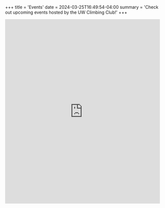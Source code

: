+++
title = 'Events'
date = 2024-03-25T16:49:54-04:00
summary = 'Check out upcoming events hosted by the UW Climbing Club!'
+++

<iframe src="https://calendar.google.com/calendar/embed?height=600&wkst=1&ctz=America%2FToronto&bgcolor=%23ffffff&title=UWCC%20Events&showPrint=0&showCalendars=0&showTitle=0&src=YTVjNDc0NzNkMzYwNWM5MDRkNWQyNjBkNTNmYTIxMjE1MzBmYTBiYzEzNWQ5NmM5ZGQ1ZWUxZTgwMTI0ODRhOEBncm91cC5jYWxlbmRhci5nb29nbGUuY29t&color=%238E24AA" style="border-width:0" width="100%" height="600" frameborder="0" scrolling="no"></iframe>
